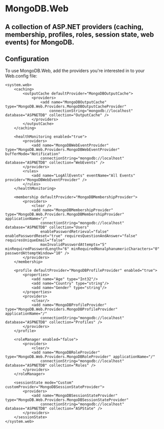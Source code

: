 # MongoDB.Web
## A collection of ASP.NET providers (caching, membership, profiles, roles, session state, web events) for MongoDB.

## Configuration

To use MongoDB.Web, add the providers you're interested in to your Web.config file:

    <system.web>
        <caching>
            <outputCache defaultProvider="MongoDBOutputCache">
                <providers>
                    <add name="MongoDBOutputCache" type="MongoDB.Web.Providers.MongoDBOutputCacheProvider"
                        connectionString="mongodb://localhost" database="ASPNETDB" collection="OutputCache" />
                </providers>
            </outputCache>
        </caching>

        <healthMonitoring enabled="true">
            <providers>
                <add name="MongoDBWebEventProvider" type="MongoDB.Web.Providers.MongoDBWebEventProvider" bufferMode="Notification"
                    connectionString="mongodb://localhost" database="ASPNETDB" collection="WebEvents" />
            </providers>
            <rules>
                <add name="LogAllEvents" eventName="All Events" provider="MongoDBWebEventProvider" />
            </rules>
        </healthMonitoring>

        <membership defaultProvider="MongoDBMembershipProvider">
            <providers>
                <clear />
                <add name="MongoDBMembershipProvider" type="MongoDB.Web.Providers.MongoDBMembershipProvider" applicationName="/"
                    connectionString="mongodb://localhost" database="ASPNETDB" collection="Users"
                    enablePasswordRetrieval="false" enablePasswordReset="true" requiresQuestionAndAnswer="false" requiresUniqueEmail="false"
                    maxInvalidPasswordAttempts="5" minRequiredPasswordLength="6" minRequiredNonalphanumericCharacters="0" passwordAttemptWindow="10" />
            </providers>
        </membership>

        <profile defaultProvider="MongoDBProfileProvider" enabled="true">
            <properties>
                <add name="Age" type="Int32"/>
                <add name="Country" type="string"/>
                <add name="Gender" type="string"/>
            </properties>
            <providers>
                <clear/>
                <add name="MongoDBProfileProvider" type="MongoDB.Web.Providers.MongoDBProfileProvider" applicationName="/"
                    connectionString="mongodb://localhost" database="ASPNETDB" collection="Profiles" />
            </providers>
        </profile>

        <roleManager enabled="false">
            <providers>
                <clear/>
                <add name="MongoDBRoleProvider" type="MongoDB.Web.Providers.MongoDBRoleProvider" applicationName="/"
                    connectionString="mongodb://localhost" database="ASPNETDB" collection="Roles" />
            </providers>
        </roleManager>

        <sessionState mode="Custom" customProvider="MongoDBSessionStateProvider">
            <providers>
                <add name="MongoDBSessionStateProvider" type="MongoDB.Web.Providers.MongoDBSessionStateProvider"
                    connectionString="mongodb://localhost" database="ASPNETDB" collection="ASPState" />
            </providers>
        </sessionState>
    </system.web>